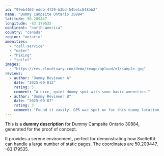 ```yaml
---
id: "99eb4462-eddb-4f29-b3bd-54be1c648bb2"
name: "Dummy Campsite Ontario 30884"
latitude: 50.209447
longitude: -83.179535
continent: "north-america"
country: "canada"
region: "ontario"
amenities:
  - "cell-service"
  - "water"
  - "hiking"
  - "toilet"
images:
  - "https://res.cloudinary.com/demo/image/upload/v1/sample.jpg"
reviews:
  - author: "Dummy Reviewer A"
    date: "2025-09-012"
    rating: 5
    comment: "A nice, quiet dummy spot with some basic amenities."
  - author: "Dummy Reviewer B"
    date: "2025-09-07"
    rating: 3
    comment: "Found it easily. GPS was spot on for this dummy location."
---
```


This is a **dummy description** for Dummy Campsite Ontario 30884, generated for the proof of concept.

It provides a serene environment, perfect for demonstrating how SvelteKit can handle a large number of static pages. The coordinates are 50.209447, -83.179535.
